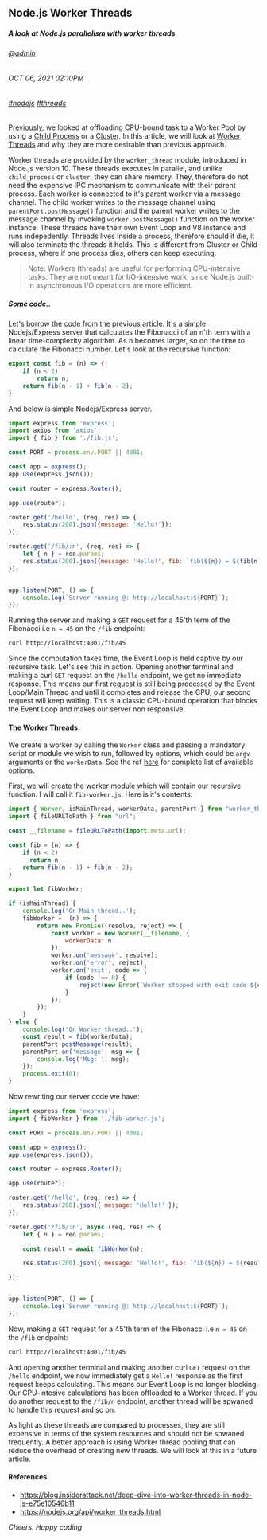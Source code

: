 ## Node.js Worker Threads
##### *A look at Node.js parallelism with worker threads*
###### [@admin](/whoami)
###### OCT 06, 2021 02:10PM
###### [#nodejs]() [#threads]()

[Previously](/nodejs), we looked at offloading CPU-bound task to a Worker Pool by using a [Child Process](https://nodejs.org/api/child_process.html) or a [Cluster](https://nodejs.org/api/cluster.html). In this article, we will look at [Worker Threads](https://nodejs.org/api/worker_threads.html) and why they are more desirable than previous approach.

Worker threads are provided by the `worker_thread` module, introduced in Node.js version 10. These threads executes in parallel, and unlike `child_process` or `cluster`, they can share memory. They, therefore do not need the expensive IPC mechanism to communicate with their parent process. Each worker is connected to it's parent worker via a message channel. The child worker writes to the message channel using `parentPort.postMessage()` function and the parent worker writes to the message channel by invoking `worker.postMessage()` function on the worker instance. These threads have their own Event Loop and V8 instance and runs indepedently. Threads lives inside a process, therefore should it die, it will also terminate the threads it holds. This is different from Cluster or Child process, where if one process dies, others can keep executing.

> Note: Workers (threads) are useful for performing CPU-intensive tasks. They are not meant for I/O-intensive work, since Node.js built-in asynchronous I/O operations are more efficient.

##### Some code..
Let's borrow the code from the [previous]() article. It's a simple Nodejs/Express server that calculates the Fibonacci of an n'th term with a linear time-complexity algorithm. As n becomes larger, so do the time to calculate the Fibonacci number.
Let's look at the recursive function:

```js
export const fib = (n) => {
    if (n < 2)
        return n;
    return fib(n - 1) + fib(n - 2);
}
```

And below is simple Nodejs/Express server.

```js
import express from 'express';
import axios from 'axios';
import { fib } from './fib.js';

const PORT = process.env.PORT || 4001;

const app = express();
app.use(express.json());

const router = express.Router();

app.use(router);

router.get('/hello', (req, res) => {
    res.status(200).json({message: 'Hello!'});  
});

router.get('/fib/:n', (req, res) => {
    let { n } = req.params;
    res.status(200).json({message: 'Hello!', fib: `fib(${n}) = ${fib(n)}`});  
});


app.listen(PORT, () => {
    console.log(`Server running @: http://localhost:${PORT}`);
});
```

Running the server and making a `GET` request for a 45'th term of the Fibonacci i.e `n = 45` on the `/fib` endpoint: 

```bash
curl http://localhost:4001/fib/45
```
Since the computation takes time, the Event Loop is held captive by our recursive task. Let's see this in action. Opening another terminal and making a curl `GET` request on the `/hello` endpoint, we get no immediate response. This means our first request is still being processed by the Event Loop/Main Thread and until it completes and release the CPU, our second request will keep waiting.
This is a classic CPU-bound operation that blocks the Event Loop and makes our server non responsive.
 

#### The Worker Threads.

We create a worker by calling the `Worker` class and passing a mandatory script or module we wish to run, followed by options, which could be `argv` arguments or the `workerData`. See the ref [here](https://nodejs.org/api/worker_threads.html#worker_threads_new_worker_filename_options) for complete list of available options. 

First, we will create the worker module which will contain our recursive function. I will call it `fib-worker.js`. Here is it's contents:

```js
import { Worker, isMainThread, workerData, parentPort } from "worker_threads";
import { fileURLToPath } from "url";

const __filename = fileURLToPath(import.meta.url);

const fib = (n) => {
    if (n < 2)
      return n;
    return fib(n - 1) + fib(n - 2);
}

export let fibWorker;

if (isMainThread) {
    console.log('On Main thread..');
    fibWorker =  (n) => {
        return new Promise((resolve, reject) => {
            const worker = new Worker(__filename, {
                workerData: n
            });
            worker.on('message', resolve);
            worker.on('error', reject);
            worker.on('exit', code => {
                if (code !== 0) {
                    reject(new Error(`Worker stopped with exit code ${code}`));
                }
            });
        });
    }
} else {
    console.log('On Worker thread..');
    const result = fib(workerData);
    parentPort.postMessage(result);
    parentPort.on('message', msg => {
        console.log('Msg: ', msg);
    });
    process.exit(0);
}

```

Now rewriting our server code we have:

```js
import express from 'express';
import { fibWorker } from './fib-worker.js';

const PORT = process.env.PORT || 4001;

const app = express();
app.use(express.json());

const router = express.Router();

app.use(router);

router.get('/hello', (req, res) => {
    res.status(200).json({ message: 'Hello!' });
});

router.get('/fib/:n', async (req, res) => {
    let { n } = req.params;

    const result = await fibWorker(n);

    res.status(200).json({ message: 'Hello!', fib: `fib(${n}) = ${result}` });

});


app.listen(PORT, () => {
    console.log(`Server running @: http://localhost:${PORT}`);
});
```
Now, making a `GET` request for a 45'th term of the Fibonacci i.e `n = 45` on the `/fib` endpoint: 

```bash
curl http://localhost:4001/fib/45
```
And opening another terminal and making another curl `GET` request on the `/hello` endpoint, we now immediately get a `Hello!` response as the first request keeps calculating. This means our Event Loop is no longer blocking. Our CPU-intesive calculations has been offloaded to a Worker thread. If you do another request to the `/fib/n` endpoint, another thread will be spwaned to handle this request and so on.

As light as these threads are compared to processes, they are still expensive in terms of the system resources and should not be spwaned frequently. A better approach is using Worker thread pooling that can reduce the overhead of creating new threads. We will look at this in a future article. 

#### References

* https://blog.insiderattack.net/deep-dive-into-worker-threads-in-node-js-e75e10546b11
* https://nodejs.org/api/worker_threads.html

*Cheers. Happy coding*


